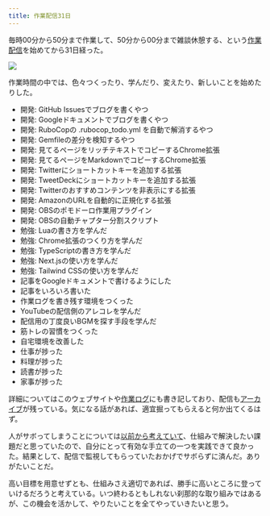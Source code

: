 ```yaml
---
title: 作業配信31日
---
```

毎時00分から50分まで作業して、50分から00分まで雑談休憩する、という[作業配信](https://www.youtube.com/c/r7kamura)を始めてから31日経った。

![](https://lh3.googleusercontent.com/docs/AG8NV2Yuu0q_zIta45JdiN5tIP3x2Bbc600X_A9Txvis-_gfrg7PAPtspLoqmptLm84igbxXj1wSmaCQQMbKfwZf9DdE3Pf4mGSWSdDtDv4gbqUmsaNHZkbGdmJ3gvZrdpr-4sLGejHUiO9bc999EbTUPrsLNPqvG9v1aGAsfaVAXsK_-dmNYXvTxapyCW1EMIkG_gCwEdVD_qtaRUVOOHxepK1144eQPFmQUOBvtkdXd5HdvUabnXehIfMUylJEC4eg99tofJ4sf4KSaGCEnh-x5WYQb5kBd0e9j5JHbQvGfKHbd39g8juAK4tHgHImyjOpkaPs1gVF_59x0kFt70OlsqfK6D9CX_vIf4amDnjH4SpFi804GTXnPhsqR-zv30Lq1aazSI-ENxnRwXvbFul2TvQlshSzgZVUaFyY6rKxaToyZ5-tHAtTsnmSCy_Hq44fn9VUvv6weXqdhwGRyYqBqFWRz_U0nA17MdL0QQeQKeoR3pB1HQtpyAP56I5Wj97GqqXTLhgdx3WM1JYRYrr7HQ2oW3N-XrUwWgHGGjkUkVfydusqenE26_CmDbjIRuClo1-eUhZ7e6PQFiTHThgVYo-ef3Pfk8eETm8k_iuNgfMtGkD3IDixd61xlfEMfmBLB-fY7lXeqdpykvjGDNabzieR0PWG5kBSYhgqKrcs5z21gQpeYcn-62EIGZwUsJiZTJPHMP7THSVjKm-4P3sU72jiJJOpq_Jnp4D0gpWzO5unCyk69rUgdpI1-TLeuajuA6-7tB1516gKX-8PxoGJJFEj01Xbe8DhRdki6MkyeTl1z-5ob_Ao810S6jd5PnbKKdC-ILyN2BaiMMYH0n9Oxfgz1Kr1277WkkIF11opauJ59EC2ObqBkidjDy_N1XHaOH7Cy-97QVsxzGGaypUpP3bU67NrkgeqoW_Koh1wdq4xv8vYlFi7hV-BxaVxPyRKgII7tbmOLIktk1U6UwBdy_P1roYAvHaC9onLAboxuzOdgTNhks70VtdQ5cIxMwu0klsrKmFEtMhAQAprCvJ_4LQ5I9v2PAEKPkePVeGdRXlbi1UK4jFKd1NjqWuNVpUxJBOdP7o_-pnZbBJyfw3yxjHJpPqyU8swp7vF7bLseoSgy1vfkt7-sQAVEuSoadEYC_UKFvwQvH3lwF3f-ShS1KOMVpyiUdiFkvbgzWVvIolutjDEtAN3wZWllPEN5BKTcnHzUnjO-Q5VF2etkRVxhBvnnRDS84l3ODtO83cRkJXGL9QE)

作業時間の中では、色々つくったり、学んだり、変えたり、新しいことを始めたりした。

*   開発: GitHub Issuesでブログを書くやつ
*   開発: Googleドキュメントでブログを書くやつ
*   開発: RuboCopの .rubocop\_todo.yml を自動で解消するやつ
*   開発: Gemfileの差分を検知するやつ
*   開発: 見てるページをリッチテキストでコピーするChrome拡張
*   開発: 見てるページをMarkdownでコピーするChrome拡張
*   開発: Twitterにショートカットキーを追加する拡張
*   開発: TweetDeckにショートカットキーを追加する拡張
*   開発: Twitterのおすすめコンテンツを非表示にする拡張
*   開発: AmazonのURLを自動的に正規化する拡張
*   開発: OBSのポモドーロ作業用プラグイン
*   開発: OBSの自動チャプター分割スクリプト
*   勉強: Luaの書き方を学んだ
*   勉強: Chrome拡張のつくり方を学んだ
*   勉強: TypeScriptの書き方を学んだ
*   勉強: Next.jsの使い方を学んだ
*   勉強: Tailwind CSSの使い方を学んだ
*   記事をGoogleドキュメントで書けるようにした
*   記事をいろいろ書いた
*   作業ログを書き残す環境をつくった
*   YouTubeの配信側のアレコレを学んだ
*   配信用の丁度良いBGMを探す手段を学んだ
*   筋トレの習慣をつくった
*   自宅環境を改善した
*   仕事が捗った
*   料理が捗った
*   読書が捗った
*   家事が捗った

詳細についてはこのウェブサイトや[作業ログ](https://r7kamura.github.io/diary/)にも書き記しており、配信も[アーカイブ](https://www.youtube.com/c/r7kamura)が残っている。気になる話があれば、適宜掘ってもらえると何か出てくるはず。

人がサボってしまうことについては[以前から考えていて](https://twitter.com/r7kamura/status/1529728163068395521)、仕組みで解決したい課題だと思っていたので、自分にとって有効な手立ての一つを実践できて良かった。結果として、配信で監視してもらっていたおかげでサボらずに済んだ。ありがたいことだ。

高い目標を用意せずとも、仕組みさえ適切であれば、勝手に高いところに登っていけるだろうと考えている。いつ終わるともしれない刹那的な取り組みではあるが、この機会を活かして、やりたいことを全てやっていきたいと思う。
